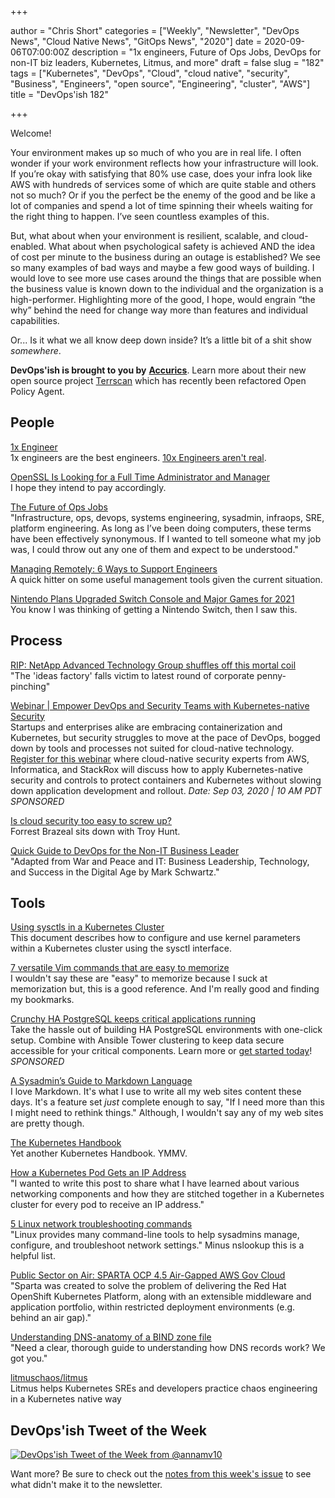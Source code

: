 +++

author = "Chris Short"
categories = ["Weekly", "Newsletter", "DevOps News", "Cloud Native News", "GitOps News", "2020"]
date = 2020-09-06T07:00:00Z
description = "1x engineers, Future of Ops Jobs, DevOps for non-IT biz leaders, Kubernetes, Litmus, and more"
draft = false
slug = "182"
tags = ["Kubernetes", "DevOps", "Cloud", "cloud native", "security", "Business", "Engineers", "open source", "Engineering", "cluster", "AWS"]
title = "DevOps'ish 182"

+++

Welcome!

Your environment makes up so much of who you are in real life. I often wonder if your work environment reflects how your infrastructure will look. If you’re okay with satisfying that 80% use case, does your infra look like AWS with hundreds of services some of which are quite stable and others not so much? Or if you the perfect be the enemy of the good and be like a lot of companies and spend a lot of time spinning their wheels waiting for the right thing to happen. I’ve seen countless examples of this.

But, what about when your environment is resilient, scalable, and cloud-enabled. What about when psychological safety is achieved AND the idea of cost per minute to the business during an outage is established? We see so many examples of bad ways and maybe a few good ways of building. I would love to see more use cases around the things that are possible when the business value is known down to the individual and the organization is a high-performer. Highlighting more of the good, I hope, would engrain “the why” behind the need for change way more than features and individual capabilities.

Or... Is it what we all know deep down inside? It’s a little bit of a shit show *somewhere*.

**DevOps'ish is brought to you by** [**Accurics**](https://www.accurics.com/?utm_source=newsletter&utm_medium=email&utm_campaign=devopsish_182). Learn more about their new open source project [Terrscan](https://www.accurics.com/blog/products/terrascan-opa-policy-as-code/?utm_source=newsletter&utm_medium=email&utm_campaign=devopsish_182) which has recently been refactored Open Policy Agent.

## People

[1x Engineer](https://1x.engineer/)  
1x engineers are the best engineers. [10x Engineers aren't real](http://10x.engineer/).

[OpenSSL Is Looking for a Full Time Administrator and Manager](https://www.openssl.org/blog/blog/2020/09/05/OpenSSL.ProjectAdminRole/)  
I hope they intend to pay accordingly.

[The Future of Ops Jobs](https://acloudguru.com/blog/engineering/the-future-of-ops-jobs)  
"Infrastructure, ops, devops, systems engineering, sysadmin, infraops, SRE, platform engineering. As long as I’ve been doing computers, these terms have been effectively synonymous. If I wanted to tell someone what my job was, I could throw out any one of them and expect to be understood."

[Managing Remotely: 6 Ways to Support Engineers](https://devops.com/managing-remotely-6-ways-to-support-engineers/)  
A quick hitter on some useful management tools given the current situation.

[Nintendo Plans Upgraded Switch Console and Major Games for 2021](https://www.bloomberg.com/news/articles/2020-08-25/nintendo-plans-upgraded-switch-console-and-major-games-for-2021)  
You know I was thinking of getting a Nintendo Switch, then I saw this.

## Process

[RIP: NetApp Advanced Technology Group shuffles off this mortal coil](https://www.theregister.com/2020/08/28/rip_netapp_advanced_technology_group/)  
"The 'ideas factory' falls victim to latest round of corporate penny-pinching"

[Webinar | Empower DevOps and Security Teams with Kubernetes-native Security](https://pages.awscloud.com/GLOBAL-partner-OE-containers-stackrox-sept-2020-reg-event.html?ContainersStackRoxSeptember2020&sc_publisher=StackRox&sc_country=USA&sc_geo=NAMER&sc_category=mult&sc_outcome=acq&trk=Partner_DevOpsIsh)  
Startups and enterprises alike are embracing containerization and Kubernetes, but security struggles to move at the pace of DevOps, bogged down by tools and processes not suited for cloud-native technology. [Register for this webinar](https://pages.awscloud.com/GLOBAL-partner-OE-containers-stackrox-sept-2020-reg-event.html?ContainersStackRoxSeptember2020&sc_publisher=StackRox&sc_country=USA&sc_geo=NAMER&sc_category=mult&sc_outcome=acq&trk=Partner_DevOpsIsh) where cloud-native security experts from AWS, Informatica, and StackRox will discuss how to apply Kubernetes-native security and controls to protect containers and Kubernetes without slowing down application development and rollout. *Date: Sep 03, 2020 | 10 AM PDT* *SPONSORED*

[Is cloud security too easy to screw up?](https://acloudguru.com/blog/engineering/is-cloud-security-too-easy-to-screw-up)  
Forrest Brazeal sits down with Troy Hunt.

[Quick Guide to DevOps for the Non-IT Business Leader](https://itrevolution.com/quick-guide-to-devops-for-the-non-it-business-leader/)  
"Adapted from War and Peace and IT: Business Leadership, Technology, and Success in the Digital Age by Mark Schwartz."

## Tools

[Using sysctls in a Kubernetes Cluster](https://kubernetes.io/docs/tasks/administer-cluster/sysctl-cluster/)  
This document describes how to configure and use kernel parameters within a Kubernetes cluster using the sysctl interface.

[7 versatile Vim commands that are easy to memorize](https://initialcommit.com/blog/7-versatile-vim-commands)  
I wouldn't say these are "easy" to memorize because I suck at memorization but, this is a good reference. And I'm really good and finding my bookmarks.

[Crunchy HA PostgreSQL keeps critical applications running](https://www.crunchydata.com/products/crunchy-high-availability-postgresql/?utm_source=DevOpsish&utm_medium=Week3&utm_campaign=CrunchyHA)  
Take the hassle out of building HA PostgreSQL environments with one-click setup. Combine with Ansible Tower clustering to keep data secure accessible for your critical components. Learn more or [get started today](https://www.crunchydata.com/products/crunchy-high-availability-postgresql/?utm_source=DevOpsish&utm_medium=Week3&utm_campaign=CrunchyHA)! *SPONSORED*

[A Sysadmin’s Guide to Markdown Language](https://adamtheautomator.com/a-sysadmins-guide-to-markdown-language/)  
I love Markdown. It's what I use to write all my web sites content these days. It's a feature set *just* complete enough to say, "If I need more than this I might need to rethink things." Although, I wouldn't say any of my web sites are pretty though.

[The Kubernetes Handbook](https://www.freecodecamp.org/news/the-kubernetes-handbook/)  
Yet another Kubernetes Handbook. YMMV.

[How a Kubernetes Pod Gets an IP Address](https://ronaknathani.com/blog/2020/08/how-a-kubernetes-pod-gets-an-ip-address/)  
"I wanted to write this post to share what I have learned about various networking components and how they are stitched together in a Kubernetes cluster for every pod to receive an IP address."

[5 Linux network troubleshooting commands](https://www.redhat.com/sysadmin/five-network-commands)  
"Linux provides many command-line tools to help sysadmins manage, configure, and troubleshoot network settings." Minus nslookup this is a helpful list.

[Public Sector on Air: SPARTA OCP 4.5 Air-Gapped AWS Gov Cloud](https://www.twitch.tv/videos/727360211?filter=archives&sort=time)  
"Sparta was created to solve the problem of delivering the Red Hat OpenShift Kubernetes Platform, along with an extensible middleware and application portfolio, within restricted deployment environments (e.g. behind an air gap)."

[Understanding DNS-anatomy of a BIND zone file](https://arstechnica.com/gadgets/2020/08/understanding-dns-anatomy-of-a-bind-zone-file/)  
"Need a clear, thorough guide to understanding how DNS records work? We got you."

[litmuschaos/litmus](https://github.com/litmuschaos/litmus)  
Litmus helps Kubernetes SREs and developers practice chaos engineering in a Kubernetes native way

## DevOps'ish Tweet of the Week

[![DevOps'ish Tweet of the Week from @annamv10](/images/182-devopsish-tweet-of-the-week.png)](https://twitter.com/annamv10/status/1298032639396294657)

Want more? Be sure to check out the [notes from this week's issue](https://devopsish.com/182/notes/) to see what didn't make it to the newsletter.

